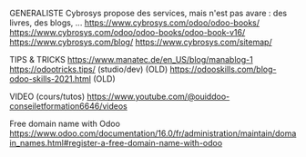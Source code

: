 GENERALISTE
Cybrosys propose des services, mais n'est pas avare : des livres, des blogs, ...
https://www.cybrosys.com/odoo/odoo-books/
https://www.cybrosys.com/odoo/odoo-books/odoo-book-v16/
https://www.cybrosys.com/blog/
https://www.cybrosys.com/sitemap/

TIPS & TRICKS
https://www.manatec.de/en_US/blog/manablog-1
https://odootricks.tips/ (studio/dev) (OLD)
https://odooskills.com/blog-odoo-skills-2021.html (OLD)

VIDEO (cours/tutos)
https://www.youtube.com/@ouiddoo-conseiletformation6646/videos

Free domain name with Odoo
https://www.odoo.com/documentation/16.0/fr/administration/maintain/domain_names.html#register-a-free-domain-name-with-odoo